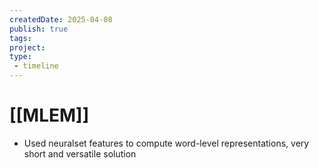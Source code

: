 ```yaml
---
createdDate: 2025-04-08
publish: true
tags: 
project: 
type:
 - timeline
---
```

# [[MLEM]]
- Used neuralset features to compute word-level representations, very short and versatile solution